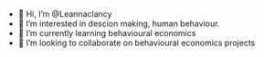- 👋 Hi, I’m @Leannaclancy
- 👀 I’m interested in descion making, human behaviour.
- 🌱 I’m currently learning behavioural economics
- 💞️ I’m looking to collaborate on behavioural economics projects
